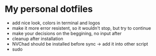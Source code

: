 # My personal dotfiles

- add nice look, colors in terminal and logos
- make it more error resistent, so it wouldn't stop, but try to continue
- make your decisions on the beggining, no input after
- cleanup after installation
- NVChad should be installed before sync -> add it into other script
- sudo 

